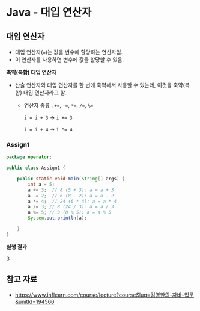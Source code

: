 # Java - 대입 연산자

## 대입 연산자

- 대입 연산자(`=`)는 값을 변수에 할당하는 연산자임.
- 이 연산자를 사용하면 변수에 값을 할당할 수 있음.

**축약(복합) 대입 연산자**

- 산술 연산자와 대입 연산자를 한 번에 축약해서 사용할 수 있는데, 이것을 축약(복합) 대입 연산자라고 함.

  - 연산자 종류 : `+=`, `-=`, `*=`, `/=`, `%=`

    `i = i + 3` → `i += 3`

    `i = i + 4` → `i *= 4`

### Assign1

```java
package operator;

public class Assign1 {

    public static void main(String[] args) {
        int a = 5;
        a += 3;  // 8 (5 + 3): a = a + 3
        a -= 2;  // 6 (8 - 2): a = a - 2
        a *= 4;  // 24 (6 * 4): a = a * 4
        a /= 3; // 8 (24 / 3): a = a / 3
        a %= 5; // 3 (8 % 5): a = a % 5
        System.out.println(a);

    }
}
```

**실행 결과**

3

## 참고 자료

- https://www.inflearn.com/course/lecture?courseSlug=김영한의-자바-입문&unitId=194566